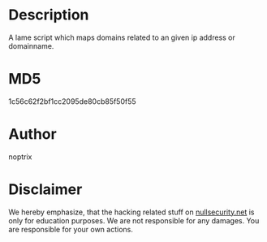 Description
===========
A lame script which maps domains related to an given ip address or domainname.

MD5
===
1c56c62f2bf1cc2095de80cb85f50f55

Author
======
noptrix

Disclaimer
==========
We hereby emphasize, that the hacking related stuff on
[nullsecurity.net](http://nullsecurity.net) is only for education purposes.
We are not responsible for any damages. You are responsible for your own
actions.
